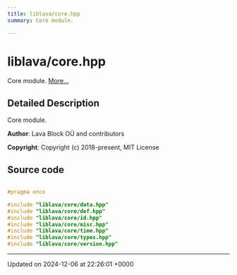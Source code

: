 ```yaml
---
title: liblava/core.hpp
summary: Core module. 

---
```


# liblava/core.hpp

Core module.  [More...](#detailed-description)

## Detailed Description

Core module. 

**Author**: Lava Block OÜ and contributors 

**Copyright**: Copyright (c) 2018-present, MIT License 



## Source code

```cpp

#pragma once

#include "liblava/core/data.hpp"
#include "liblava/core/def.hpp"
#include "liblava/core/id.hpp"
#include "liblava/core/misc.hpp"
#include "liblava/core/time.hpp"
#include "liblava/core/types.hpp"
#include "liblava/core/version.hpp"
```


-------------------------------

Updated on 2024-12-06 at 22:26:01 +0000
